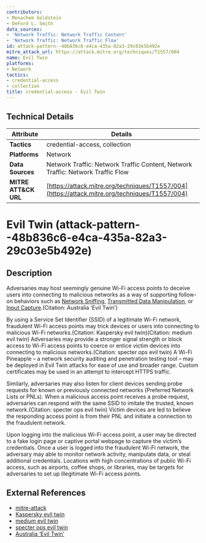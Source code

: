 ```yaml
---
contributors:
- Menachem Goldstein
- DeFord L. Smith
data_sources:
- 'Network Traffic: Network Traffic Content'
- 'Network Traffic: Network Traffic Flow'
id: attack-pattern--48b836c6-e4ca-435a-82a3-29c03e5b492e
mitre_attack_url: https://attack.mitre.org/techniques/T1557/004
name: Evil Twin
platforms:
- Network
tactics:
- credential-access
- collection
title: credential-access - Evil Twin
---
```


## Technical Details

| Attribute | Details |
|-----------|----------|
| **Tactics** | credential-access, collection |
| **Platforms** | Network |
| **Data Sources** | Network Traffic: Network Traffic Content, Network Traffic: Network Traffic Flow |
| **MITRE ATT&CK URL** | [https://attack.mitre.org/techniques/T1557/004](https://attack.mitre.org/techniques/T1557/004) |

# Evil Twin (attack-pattern--48b836c6-e4ca-435a-82a3-29c03e5b492e)

## Description
Adversaries may host seemingly genuine Wi-Fi access points to deceive users into connecting to malicious networks as a way of supporting follow-on behaviors such as [Network Sniffing](https://attack.mitre.org/techniques/T1040), [Transmitted Data Manipulation](https://attack.mitre.org/techniques/T1565/002), or [Input Capture](https://attack.mitre.org/techniques/T1056).(Citation: Australia ‘Evil Twin’)

By using a Service Set Identifier (SSID) of a legitimate Wi-Fi network, fraudulent Wi-Fi access points may trick devices or users into connecting to malicious Wi-Fi networks.(Citation: Kaspersky evil twin)(Citation: medium evil twin)  Adversaries may provide a stronger signal strength or block access to Wi-Fi access points to coerce or entice victim devices into connecting to malicious networks.(Citation: specter ops evil twin)  A Wi-Fi Pineapple – a network security auditing and penetration testing tool – may be deployed in Evil Twin attacks for ease of use and broader range. Custom certificates may be used in an attempt to intercept HTTPS traffic. 

Similarly, adversaries may also listen for client devices sending probe requests for known or previously connected networks (Preferred Network Lists or PNLs). When a malicious access point receives a probe request, adversaries can respond with the same SSID to imitate the trusted, known network.(Citation: specter ops evil twin)  Victim devices are led to believe the responding access point is from their PNL and initiate a connection to the fraudulent network.

Upon logging into the malicious Wi-Fi access point, a user may be directed to a fake login page or captive portal webpage to capture the victim’s credentials. Once a user is logged into the fraudulent Wi-Fi network, the adversary may able to monitor network activity, manipulate data, or steal additional credentials. Locations with high concentrations of public Wi-Fi access, such as airports, coffee shops, or libraries, may be targets for adversaries to set up illegitimate Wi-Fi access points. 

## External References
- [mitre-attack](https://attack.mitre.org/techniques/T1557/004)
- [Kaspersky evil twin](https://usa.kaspersky.com/resource-center/preemptive-safety/evil-twin-attacks)
- [medium evil twin](https://kavigihan.medium.com/wireless-security-evil-twin-attack-d3842f4aef59)
- [specter ops evil twin](https://posts.specterops.io/modern-wireless-attacks-pt-i-basic-rogue-ap-theory-evil-twin-and-karma-attacks-35a8571550ee)
- [Australia ‘Evil Twin’](https://www.bleepingcomputer.com/news/security/australian-charged-for-evil-twin-wifi-attack-on-plane/)
